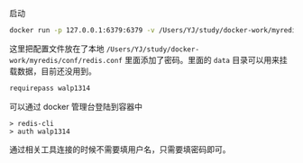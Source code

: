 
启动
```sh
docker run -p 127.0.0.1:6379:6379 -v /Users/YJ/study/docker-work/myredis/conf:/usr/local/etc/redis --name myredis redis redis-server /usr/local/etc/redis/redis.conf
```

这里把配置文件放在了本地
`/Users/YJ/study/docker-work/myredis/conf/redis.conf`
里面添加了密码。里面的 `data` 目录可以用来挂载数据，目前还没用到。

```sh
requirepass walp1314
```

可以通过 docker 管理台登陆到容器中

```
> redis-cli
> auth walp1314
```

通过相关工具连接的时候不需要填用户名，只需要填密码即可。